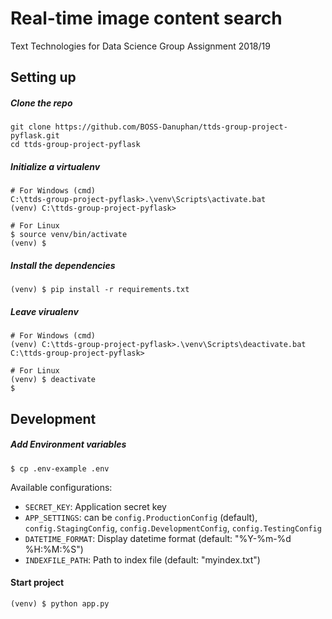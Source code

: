 # Real-time image content search
Text Technologies for Data Science Group Assignment 2018/19

## Setting up
##### Clone the repo
```
git clone https://github.com/BOSS-Danuphan/ttds-group-project-pyflask.git
cd ttds-group-project-pyflask
```
##### Initialize a virtualenv
```
# For Windows (cmd)
C:\ttds-group-project-pyflask>.\venv\Scripts\activate.bat
(venv) C:\ttds-group-project-pyflask>

# For Linux
$ source venv/bin/activate
(venv) $
```
##### Install the dependencies
```
(venv) $ pip install -r requirements.txt
```
##### Leave virualenv
```
# For Windows (cmd)
(venv) C:\ttds-group-project-pyflask>.\venv\Scripts\deactivate.bat
C:\ttds-group-project-pyflask>

# For Linux
(venv) $ deactivate
$
```
## Development
##### Add Environment variables
```
$ cp .env-example .env
```
Available configurations:
* `SECRET_KEY`: Application secret key
* `APP_SETTINGS`: can be `config.ProductionConfig` (default), `config.StagingConfig`, `config.DevelopmentConfig`, `config.TestingConfig`
* `DATETIME_FORMAT`: Display datetime format (default: "%Y-%m-%d %H:%M:%S")
* `INDEXFILE_PATH`: Path to index file (default: "myindex.txt")

#### Start project
```
(venv) $ python app.py
```
